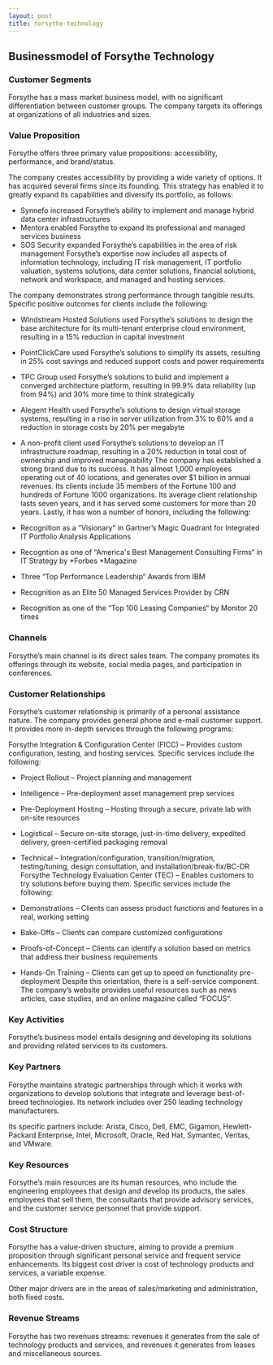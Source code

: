 ```yaml
---
layout: post
title: forsythe-technology
---
```


Businessmodel of Forsythe Technology
-------------------------------------

### Customer Segments

Forsythe has a mass market business model, with no significant differentiation between customer groups. The company targets its offerings at organizations of all industries and sizes.

### Value Proposition

Forsythe offers three primary value propositions: accessibility, performance, and brand/status.

The company creates accessibility by providing a wide variety of options. It has acquired several firms since its founding. This strategy has enabled it to greatly expand its capabilities and diversify its portfolio, as follows:

 * Synnefo increased Forsythe’s ability to implement and manage hybrid data center infrastructures
* Mentora enabled Forsythe to expand its professional and managed services business
* SOS Security expanded Forsythe’s capabilities in the area of risk management
 Forsythe’s expertise now includes all aspects of information technology, including IT risk management, IT portfolio valuation, systems solutions, data center solutions, financial solutions, network and workspace, and managed and hosting services.

The company demonstrates strong performance through tangible results. Specific positive outcomes for clients include the following:

 * Windstream Hosted Solutions used Forsythe’s solutions to design the base architecture for its multi-tenant enterprise cloud environment, resulting in a 15% reduction in capital investment
* PointClickCare used Forsythe’s solutions to simplify its assets, resulting in 25% cost savings and reduced support costs and power requirements
* TPC Group used Forsythe’s solutions to build and implement a converged architecture platform, resulting in 99.9% data reliability (up from 94%) and 30% more time to think strategically
* Alegent Health used Forsythe’s solutions to design virtual storage systems, resulting in a rise in server utilization from 3% to 60% and a reduction in storage costs by 20% per megabyte
* A non-profit client used Forsythe’s solutions to develop an IT infrastructure roadmap, resulting in a 20% reduction in total cost of ownership and improved manageability
 The company has established a strong brand due to its success. It has almost 1,000 employees operating out of 40 locations, and generates over $1 billion in annual revenues. Its clients include 35 members of the Fortune 100 and hundreds of Fortune 1000 organizations. Its average client relationship lasts seven years, and it has served some customers for more than 20 years. Lastly, it has won a number of honors, including the following:

 * Recognition as a “Visionary” in Gartner’s Magic Quadrant for Integrated IT Portfolio Analysis Applications
* Recogntion as one of “America's Best Management Consulting Firms“ in IT Strategy by *Forbes *Magazine
* Three “Top Performance Leadership“ Awards from IBM
* Recognition as an Elite 50 Managed Services Provider by CRN
* Recognition as one of the “Top 100 Leasing Companies“ by Monitor 20 times
 ### Channels

Forsythe’s main channel is its direct sales team. The company promotes its offerings through its website, social media pages, and participation in conferences.

### Customer Relationships

Forsythe’s customer relationship is primarily of a personal assistance nature. The company provides general phone and e-mail customer support. It provides more in-depth services through the following programs:

Forsythe Integration & Configuration Center (FICC) – Provides custom configuration, testing, and hosting services. Specific services include the following:

 * Project Rollout – Project planning and management
* Intelligence – Pre-deployment asset management prep services
* Pre-Deployment Hosting – Hosting through a secure, private lab with on-site resources
* Logistical – Secure on-site storage, just-in-time delivery, expedited delivery, green-certified packaging removal
* Technical – Integration/configuration, transition/migration, testing/tuning, design consultation, and installation/break-fix/BC-DR
 Forsythe Technology Evaluation Center (TEC) – Enables customers to try solutions before buying them. Specific services include the following:

 * Demonstrations – Clients can assess product functions and features in a real, working setting
* Bake-Offs – Clients can compare customized configurations
* Proofs-of-Concept – Clients can identify a solution based on metrics that address their business requirements
* Hands-On Training – Clients can get up to speed on functionality pre-deployment
 Despite this orientation, there is a self-service component. The company’s website provides useful resources such as news articles, case studies, and an online magazine called “FOCUS“.

### Key Activities

Forsythe’s business model entails designing and developing its solutions and providing related services to its customers.

### Key Partners

Forsythe maintains strategic partnerships through which it works with organizations to develop solutions that integrate and leverage best-of-breed technologies. Its network includes over 250 leading technology manufacturers.

Its specific partners include: Arista, Cisco, Dell, EMC, Gigamon, Hewlett-Packard Enterprise, Intel, Microsoft, Oracle, Red Hat, Symantec, Veritas, and VMware.

### Key Resources

Forsythe’s main resources are its human resources, who include the engineering employees that design and develop its products, the sales employees that sell them, the consultants that provide advisory services, and the customer service personnel that provide support.

### Cost Structure

Forsythe has a value-driven structure, aiming to provide a premium proposition through significant personal service and frequent service enhancements. Its biggest cost driver is cost of technology products and services, a variable expense.

Other major drivers are in the areas of sales/marketing and administration, both fixed costs.

### Revenue Streams

Forsythe has two revenues streams: revenues it generates from the sale of technology products and services, and revenues it generates from leases and miscellaneous sources.
